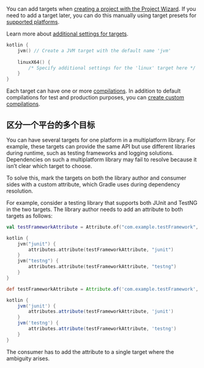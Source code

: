 [//]: # (title: 为 Kotlin 多平台手动设置目标)

You can add targets when [creating a project with the Project Wizard](mpp-create-lib.md). If you need to add a target 
later, you can do this manually using target presets for [supported platforms](mpp-supported-platforms.md).

Learn more about [additional settings for targets](mpp-dsl-reference.md#公共目标配置).

```kotlin
kotlin {
    jvm() // Create a JVM target with the default name 'jvm'
        
    linuxX64() {
        /* Specify additional settings for the 'linux' target here */
    }
}
```

Each target can have one or more [compilations](mpp-configure-compilations.md). In addition to default compilations for
test and production purposes, you can [create custom compilations](mpp-configure-compilations.md#创建自定义编译项).

## 区分一个平台的多个目标

You can have several targets for one platform in a multiplatform library. For example, these targets can provide the same 
API but use different libraries during runtime, such as testing frameworks and logging solutions. Dependencies on such 
a multiplatform library may fail to resolve because it isn’t clear which target to choose.

To solve this, mark the targets on both the library author and consumer sides with a custom attribute, which Gradle uses 
during dependency resolution.
 
For example, consider a testing library that supports both JUnit and TestNG in the two targets. The library author needs 
to add an attribute to both targets as follows:

<tabs group="build-script">
<tab title="Kotlin" group-key="kotlin">

```kotlin
val testFrameworkAttribute = Attribute.of("com.example.testFramework", String::class.java)

kotlin {
    jvm("junit") {
        attributes.attribute(testFrameworkAttribute, "junit")
    }
    jvm("testng") {
        attributes.attribute(testFrameworkAttribute, "testng")
    }
}
```

</tab>
<tab title="Groovy" group-key="groovy">

```groovy
def testFrameworkAttribute = Attribute.of('com.example.testFramework', String)

kotlin {
    jvm('junit') {
        attributes.attribute(testFrameworkAttribute, 'junit')
    }
    jvm('testng') {
        attributes.attribute(testFrameworkAttribute, 'testng')
    }
}
```

</tab>
</tabs>

The consumer has to add the attribute to a single target where the ambiguity arises.